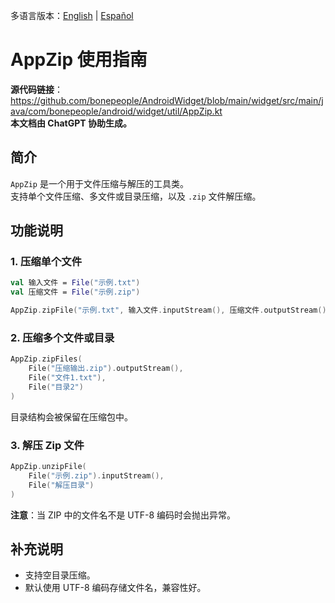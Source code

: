 多语言版本：[English](./README.md) | [Español](./README.es-ES.md)

# AppZip 使用指南

**源代码链接**：https://github.com/bonepeople/AndroidWidget/blob/main/widget/src/main/java/com/bonepeople/android/widget/util/AppZip.kt  
**本文档由 ChatGPT 协助生成。**

## 简介

`AppZip` 是一个用于文件压缩与解压的工具类。  
支持单个文件压缩、多文件或目录压缩，以及 `.zip` 文件解压缩。

## 功能说明

### 1. 压缩单个文件

```kotlin
val 输入文件 = File("示例.txt")
val 压缩文件 = File("示例.zip")

AppZip.zipFile("示例.txt", 输入文件.inputStream(), 压缩文件.outputStream())
```

### 2. 压缩多个文件或目录

```kotlin
AppZip.zipFiles(
    File("压缩输出.zip").outputStream(),
    File("文件1.txt"),
    File("目录2")
)
```

目录结构会被保留在压缩包中。

### 3. 解压 Zip 文件

```kotlin
AppZip.unzipFile(
    File("示例.zip").inputStream(),
    File("解压目录")
)
```

**注意**：当 ZIP 中的文件名不是 UTF-8 编码时会抛出异常。

## 补充说明

- 支持空目录压缩。
- 默认使用 UTF-8 编码存储文件名，兼容性好。